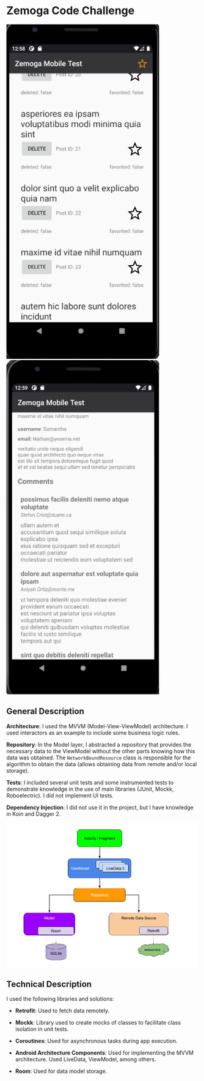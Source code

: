 # Zemoga Code Challenge
<div class="images-container">
  <img src="captures/Screenshot_1523145822.png" alt="listing screen" width="400"/>
  <img src="captures/Screenshot_1523145868.png" alt="details screen" width="400"/>
</div>

## General Description

**Architecture**: I used the MVVM (Model-View-ViewModel) architecture. I used interactors as an example to include some business logic rules.

**Repository**: In the Model layer, I abstracted a repository that provides the necessary data to the ViewModel without the other parts knowing how this data was obtained. The `NetworkBoundResource` class is responsible for the algorithm to obtain the data (allows obtaining data from remote and/or local storage).

**Tests**: I included several unit tests and some instrumented tests to demonstrate knowledge in the use of main libraries (JUnit, Mockk, Roboelectric). I did not implement UI tests.

**Dependency Injection**: I did not use it in the project, but I have knowledge in Koin and Dagger 2.

![Architecture Diagram](captures/android_arch.png)

## Technical Description

I used the following libraries and solutions:

- **Retrofit**: Used to fetch data remotely.

- **Mockk**: Library used to create mocks of classes to facilitate class isolation in unit tests.

- **Coroutines**: Used for asynchronous tasks during app execution.

- **Android Architecture Components**: Used for implementing the MVVM architecture. Used LiveData, ViewModel, among others.

- **Room**: Used for data model storage.
